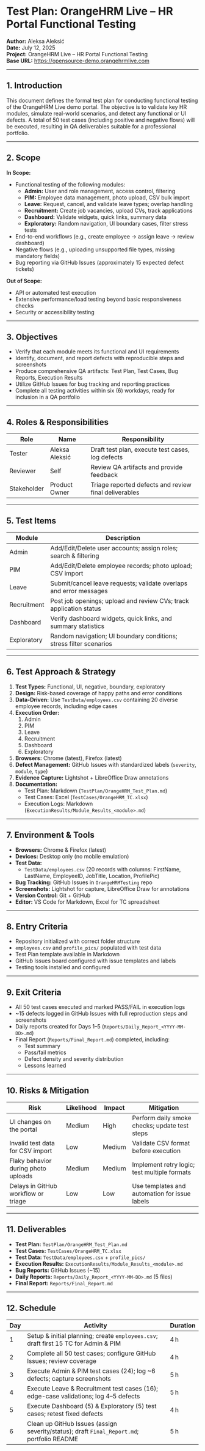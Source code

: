 # Test Plan: OrangeHRM Live – HR Portal Functional Testing  

**Author:** Aleksa Aleksić  
**Date:** July 12, 2025  
**Project:** OrangeHRM Live – HR Portal Functional Testing  
**Base URL:** https://opensource-demo.orangehrmlive.com  

---

## 1. Introduction  
This document defines the formal test plan for conducting functional testing of the OrangeHRM Live demo portal. The objective is to validate key HR modules, simulate real-world scenarios, and detect any functional or UI defects. A total of 50 test cases (including positive and negative flows) will be executed, resulting in QA deliverables suitable for a professional portfolio.

---

## 2. Scope  

**In Scope:**  
- Functional testing of the following modules:  
  - **Admin:** User and role management, access control, filtering  
  - **PIM:** Employee data management, photo upload, CSV bulk import  
  - **Leave:** Request, cancel, and validate leave types; overlap handling  
  - **Recruitment:** Create job vacancies, upload CVs, track applications  
  - **Dashboard:** Validate widgets, quick links, summary data  
  - **Exploratory:** Random navigation, UI boundary cases, filter stress tests  
- End-to-end workflows (e.g., create employee → assign leave → review dashboard)  
- Negative flows (e.g., uploading unsupported file types, missing mandatory fields)  
- Bug reporting via GitHub Issues (approximately 15 expected defect tickets)

**Out of Scope:**  
- API or automated test execution  
- Extensive performance/load testing beyond basic responsiveness checks  
- Security or accessibility testing  

---

## 3. Objectives  
- Verify that each module meets its functional and UI requirements  
- Identify, document, and report defects with reproducible steps and screenshots  
- Produce comprehensive QA artifacts: Test Plan, Test Cases, Bug Reports, Execution Results  
- Utilize GitHub Issues for bug tracking and reporting practices  
- Complete all testing activities within six (6) workdays, ready for inclusion in a QA portfolio

---

## 4. Roles & Responsibilities  

| Role        | Name            | Responsibility                                        |
|-------------|-----------------|-------------------------------------------------------|
| Tester      | Aleksa Aleksić  | Draft test plan, execute test cases, log defects      |
| Reviewer    | Self            | Review QA artifacts and provide feedback              |
| Stakeholder | Product Owner   | Triage reported defects and review final deliverables |

---

## 5. Test Items  

| Module       | Description                                                        |
|--------------|--------------------------------------------------------------------|
| Admin        | Add/Edit/Delete user accounts; assign roles; search & filtering     |
| PIM          | Add/Edit/Delete employee records; photo upload; CSV import         |
| Leave        | Submit/cancel leave requests; validate overlaps and error messages |
| Recruitment  | Post job openings; upload and review CVs; track application status  |
| Dashboard    | Verify dashboard widgets, quick links, and summary statistics      |
| Exploratory  | Random navigation; UI boundary conditions; stress filter scenarios |

---

## 6. Test Approach & Strategy  
1. **Test Types:** Functional, UI, negative, boundary, exploratory  
2. **Design:** Risk-based coverage of happy paths and error conditions  
3. **Data-Driven:** Use `TestData/employees.csv` containing 20 diverse employee records, including edge cases  
4. **Execution Order:**  
   1. Admin  
   2. PIM  
   3. Leave  
   4. Recruitment  
   5. Dashboard  
   6. Exploratory  
5. **Browsers:** Chrome (latest), Firefox (latest)  
6. **Defect Management:** GitHub Issues with standardized labels (`severity`, `module`, `type`)  
7. **Evidence Capture:** Lightshot + LibreOffice Draw annotations  
8. **Documentation:**  
   - Test Plan: Markdown (`TestPlan/OrangeHRM_Test_Plan.md`)  
   - Test Cases: Excel (`TestCases/OrangeHRM_TC.xlsx`)  
   - Execution Logs: Markdown (`ExecutionResults/Module_Results_<module>.md`)

---

## 7. Environment & Tools  
- **Browsers:** Chrome & Firefox (latest)  
- **Devices:** Desktop only (no mobile emulation)  
- **Test Data:**  
  - `TestData/employees.csv` (20 records with columns: FirstName, LastName, EmployeeID, JobTitle, Location, ProfilePic)  
- **Bug Tracking:** GitHub Issues in `OrangeHRMTesting` repo  
- **Screenshots:** Lightshot for capture, LibreOffice Draw for annotations  
- **Version Control:** Git + GitHub  
- **Editor:** VS Code for Markdown, Excel for TC spreadsheet

---

## 8. Entry Criteria  
- Repository initialized with correct folder structure  
- `employees.csv` and `profile_pics/` populated with test data  
- Test Plan template available in Markdown  
- GitHub Issues board configured with issue templates and labels  
- Testing tools installed and configured

---

## 9. Exit Criteria  
- All 50 test cases executed and marked PASS/FAIL in execution logs  
- ~15 defects logged in GitHub Issues with full reproduction steps and screenshots  
- Daily reports created for Days 1–5 (`Reports/Daily_Report_<YYYY-MM-DD>.md`)  
- Final Report (`Reports/Final_Report.md`) completed, including:  
  - Test summary  
  - Pass/fail metrics  
  - Defect density and severity distribution  
  - Lessons learned

---

## 10. Risks & Mitigation  

| Risk                                    | Likelihood | Impact | Mitigation                                     |
|-----------------------------------------|------------|--------|------------------------------------------------|
| UI changes on the portal                | Medium     | High   | Perform daily smoke checks; update test steps  |
| Invalid test data for CSV import        | Low        | Medium | Validate CSV format before execution           |
| Flaky behavior during photo uploads     | Medium     | Medium | Implement retry logic; test multiple formats   |
| Delays in GitHub workflow or triage     | Low        | Low    | Use templates and automation for issue labels  |

---

## 11. Deliverables  
- **Test Plan:** `TestPlan/OrangeHRM_Test_Plan.md`  
- **Test Cases:** `TestCases/OrangeHRM_TC.xlsx`  
- **Test Data:** `TestData/employees.csv` + `profile_pics/`  
- **Execution Results:** `ExecutionResults/Module_Results_<module>.md`  
- **Bug Reports:** GitHub Issues (~15)  
- **Daily Reports:** `Reports/Daily_Report_<YYYY-MM-DD>.md` (5 files)  
- **Final Report:** `Reports/Final_Report.md`

---

## 12. Schedule  
| Day | Activity                                                                           | Duration |
|-----|------------------------------------------------------------------------------------|----------|
| 1   | Setup & initial planning; create `employees.csv`; draft first 15 TC for Admin & PIM | 4 h      |
| 2   | Complete all 50 test cases; configure GitHub Issues; review coverage               | 4 h      |
| 3   | Execute Admin & PIM test cases (24); log ~6 defects; capture screenshots           | 5 h      |
| 4   | Execute Leave & Recruitment test cases (16); edge-case validations; log 4–5 defects  | 5 h      |
| 5   | Execute Dashboard (5) & Exploratory (5) test cases; retest fixed defects            | 4 h      |
| 6   | Clean up GitHub Issues (assign severity/status); draft `Final_Report.md`; portfolio README | 5 h      |
